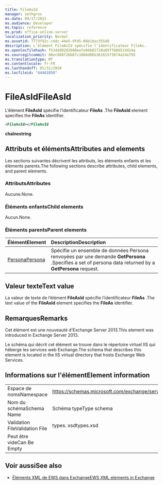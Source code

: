 ```yaml
---
title: FileAsId
manager: sethgros
ms.date: 09/17/2015
ms.audience: Developer
ms.topic: reference
ms.prod: office-online-server
localization_priority: Normal
ms.assetid: 7773f92c-cddc-44e5-9fd5-06b1dac355d8
description: L’élément FileAsId spécifie l’identificateur FileAs.
ms.openlocfilehash: f534dd9283608eefe94b02718a69ff60651d414a
ms.sourcegitcommit: 88ec988f2bb67c1866d06b361615f3674a24e795
ms.translationtype: MT
ms.contentlocale: fr-FR
ms.lasthandoff: 05/31/2020
ms.locfileid: "44461050"
---
```

# <a name="fileasid"></a><span data-ttu-id="e45fc-103">FileAsId</span><span class="sxs-lookup"><span data-stu-id="e45fc-103">FileAsId</span></span>

<span data-ttu-id="e45fc-104">L’élément **FileAsId** spécifie l’identificateur **FileAs** .</span><span class="sxs-lookup"><span data-stu-id="e45fc-104">The **FileAsId** element specifies the **FileAs** identifier.</span></span> 
  
```XML
<FileAsId></FileAsId
```

 <span data-ttu-id="e45fc-105">**chaîne**</span><span class="sxs-lookup"><span data-stu-id="e45fc-105">**string**</span></span>
## <a name="attributes-and-elements"></a><span data-ttu-id="e45fc-106">Attributs et éléments</span><span class="sxs-lookup"><span data-stu-id="e45fc-106">Attributes and elements</span></span>

<span data-ttu-id="e45fc-107">Les sections suivantes décrivent les attributs, les éléments enfants et les éléments parents.</span><span class="sxs-lookup"><span data-stu-id="e45fc-107">The following sections describe attributes, child elements, and parent elements.</span></span>
  
### <a name="attributes"></a><span data-ttu-id="e45fc-108">Attributs</span><span class="sxs-lookup"><span data-stu-id="e45fc-108">Attributes</span></span>

<span data-ttu-id="e45fc-109">Aucune.</span><span class="sxs-lookup"><span data-stu-id="e45fc-109">None.</span></span>
  
### <a name="child-elements"></a><span data-ttu-id="e45fc-110">Éléments enfants</span><span class="sxs-lookup"><span data-stu-id="e45fc-110">Child elements</span></span>

<span data-ttu-id="e45fc-111">Aucun.</span><span class="sxs-lookup"><span data-stu-id="e45fc-111">None.</span></span>
  
### <a name="parent-elements"></a><span data-ttu-id="e45fc-112">Éléments parents</span><span class="sxs-lookup"><span data-stu-id="e45fc-112">Parent elements</span></span>

|<span data-ttu-id="e45fc-113">**Élément**</span><span class="sxs-lookup"><span data-stu-id="e45fc-113">**Element**</span></span>|<span data-ttu-id="e45fc-114">**Description**</span><span class="sxs-lookup"><span data-stu-id="e45fc-114">**Description**</span></span>|
|:-----|:-----|
|[<span data-ttu-id="e45fc-115">Persona</span><span class="sxs-lookup"><span data-stu-id="e45fc-115">Persona</span></span>](persona.md) <br/> |<span data-ttu-id="e45fc-116">Spécifie un ensemble de données Persona renvoyées par une demande **GetPersona** .</span><span class="sxs-lookup"><span data-stu-id="e45fc-116">Specifies a set of persona data returned by a **GetPersona** request.</span></span>  <br/> |
   
## <a name="text-value"></a><span data-ttu-id="e45fc-117">Valeur texte</span><span class="sxs-lookup"><span data-stu-id="e45fc-117">Text value</span></span>

<span data-ttu-id="e45fc-118">La valeur de texte de l’élément **FileAsId** spécifie l’identificateur **FileAs** .</span><span class="sxs-lookup"><span data-stu-id="e45fc-118">The text value of the **FileAsId** element specifies the **FileAs** identifier.</span></span> 
  
## <a name="remarks"></a><span data-ttu-id="e45fc-119">Remarques</span><span class="sxs-lookup"><span data-stu-id="e45fc-119">Remarks</span></span>

<span data-ttu-id="e45fc-120">Cet élément est une nouveauté d'Exchange Server 2013.</span><span class="sxs-lookup"><span data-stu-id="e45fc-120">This element was introduced in Exchange Server 2013.</span></span>
  
<span data-ttu-id="e45fc-121">Le schéma qui décrit cet élément se trouve dans le répertoire virtuel IIS qui héberge les services web Exchange.</span><span class="sxs-lookup"><span data-stu-id="e45fc-121">The schema that describes this element is located in the IIS virtual directory that hosts Exchange Web Services.</span></span>
  
## <a name="element-information"></a><span data-ttu-id="e45fc-122">Informations sur l'élément</span><span class="sxs-lookup"><span data-stu-id="e45fc-122">Element information</span></span>

|||
|:-----|:-----|
|<span data-ttu-id="e45fc-123">Espace de noms</span><span class="sxs-lookup"><span data-stu-id="e45fc-123">Namespace</span></span>  <br/> |https://schemas.microsoft.com/exchange/services/2006/types  <br/> |
|<span data-ttu-id="e45fc-124">Nom du schéma</span><span class="sxs-lookup"><span data-stu-id="e45fc-124">Schema Name</span></span>  <br/> |<span data-ttu-id="e45fc-125">Schéma type</span><span class="sxs-lookup"><span data-stu-id="e45fc-125">Type schema</span></span>  <br/> |
|<span data-ttu-id="e45fc-126">Validation File</span><span class="sxs-lookup"><span data-stu-id="e45fc-126">Validation File</span></span>  <br/> |<span data-ttu-id="e45fc-127">types. xsd</span><span class="sxs-lookup"><span data-stu-id="e45fc-127">types.xsd</span></span>  <br/> |
|<span data-ttu-id="e45fc-128">Peut être vide</span><span class="sxs-lookup"><span data-stu-id="e45fc-128">Can Be Empty</span></span>  <br/> ||
   
## <a name="see-also"></a><span data-ttu-id="e45fc-129">Voir aussi</span><span class="sxs-lookup"><span data-stu-id="e45fc-129">See also</span></span>



- [<span data-ttu-id="e45fc-130">Éléments XML de EWS dans Exchange</span><span class="sxs-lookup"><span data-stu-id="e45fc-130">EWS XML elements in Exchange</span></span>](ews-xml-elements-in-exchange.md)

